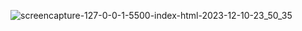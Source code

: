 
![screencapture-127-0-0-1-5500-index-html-2023-12-10-23_50_35](https://github.com/Het2604/-Swap-Two-Variables1.io/assets/137598780/b3c7b1b2-881f-4a0d-a03d-bdc8477b7f15)
